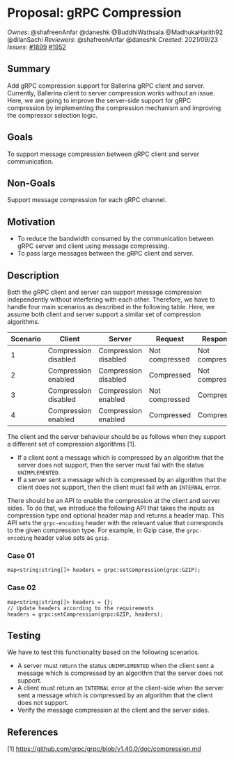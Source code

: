 # Proposal: gRPC Compression

_Ownes_: @shafreenAnfar @daneshk @BuddhiWathsala @MadhukaHarith92 @dilanSachi
_Reviewers_: @shafreenAnfar @daneshk
_Created_: 2021/09/23
_Issues_: [#1899](https://github.com/ballerina-platform/ballerina-standard-library/issues/1899) [#1952](https://github.com/ballerina-platform/ballerina-standard-library/issues/1952)

## Summary
Add gRPC compression support for Ballerina gRPC client and server. Currently, Ballerina client to server compression works without an issue. Here, we are going to improve the server-side support for gRPC compression by implementing the compression mechanism and improving the compressor selection logic.

## Goals
To support message compression between gRPC client and server communication.

## Non-Goals
Support message compression for each gRPC channel.

## Motivation
- To reduce the bandwidth consumed by the communication between gRPC server and client using message compressing.
- To pass large messages between the gRPC client and server.

## Description

Both the gRPC client and server can support message compression independently without interfering with each other. Therefore, we have to handle four main scenarios as described in the following table. Here, we assume both client and server support a similar set of compression algorithms.

|Scenario|Client|Server|Request|Response|Status|
|---|---|---|---|---|---|
|1|Compression disabled|Compression disabled|Not compressed|Not compressed|Successful|
|2|Compression enabled|Compression disabled|Compressed|Not compressed|Successful|
|3|Compression disabled|Compression enabled|Not compressed|Compressed|Successful|
|4|Compression enabled|Compression enabled|Compressed|Compressed|Successful|

The client and the server behaviour should be as follows when they support a different set of compression algorithms [1].
- If a client sent a message which is compressed by an algorithm that the server does not support, then the server must fail with the status `UNIMPLEMENTED`.
- If a server sent a message which is compressed by an algorithm that the client does not support, then the client must fail with an `INTERNAL` error.

There should be an API to enable the compression at the client and server sides. To do that, we introduce the following API that takes the inputs as compression type and optional header map and returns a header map. This API sets the `grpc-encoding` header with the relevant value that corresponds to the given compression type. For example, in Gzip case, the `grpc-encoding` header value sets as `gzip`.

### Case 01
```ballerina
map<string|string[]> headers = grpc:setCompression(grpc:GZIP);
```

### Case 02
```ballerina
map<string|string[]> headers = {};
// Update headers according to the requirements
headers = grpc:setCompression(grpc:GZIP, headers);
```

## Testing
We have to test this functionality based on the following scenarios.
- A server must return the status `UNIMPLEMENTED` when the client sent a message which is compressed by an algorithm that the server does not support.
- A client must return an `INTERNAL` error at the client-side when the server sent a message which is compressed by an algorithm that the client does not support.
- Verify the message compression at the client and the server sides.


## References
[1] https://github.com/grpc/grpc/blob/v1.40.0/doc/compression.md
